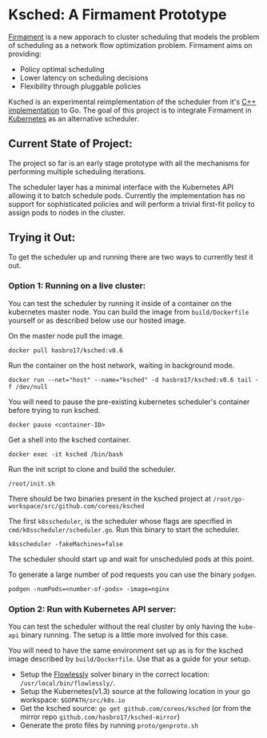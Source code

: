 # Ksched: A Firmament Prototype

[Firmament](http://firmament.io) is a new apporach to cluster scheduling that models the problem of scheduling as a network flow optimization problem.
Firmament aims on providing:
* Policy optimal scheduling
* Lower latency on scheduling decisions
* Flexibility through pluggable policies

Ksched is an experimental reimplementation of the scheduler from it's [C++ implementation](https://github.com/camsas/firmament) to Go. The goal of this project is to integrate Firmament in [Kubernetes](https://github.com/kubernetes/kubernetes) as an alternative scheduler. 


## Current State of Project:
The project so far is an early stage prototype with all the mechanisms for performing multiple scheduling iterations.

The scheduler layer has a minimal interface with the Kubernetes API allowing it to batch schedule pods. Currently the implementation has no support for sophisticated policies and will perform a trivial first-fit policy to assign pods to nodes in the cluster.

## Trying it Out:
To get the scheduler up and running there are two ways to currently test it out.

### Option 1: Running on a live cluster:
You can test the scheduler by running it inside of a container on the kubernetes master node. You can build the image from `build/Dockerfile` yourself or as described below use our hosted image.

On the master node pull the image.
```
docker pull hasbro17/ksched:v0.6
```

Run the container on the host network, waiting in background mode.
```
docker run --net="host" --name="ksched" -d hasbro17/ksched:v0.6 tail -f /dev/null
```

You will need to pause the pre-existing kubernetes scheduler's container before trying to run ksched.
```
docker pause <container-ID>
```

Get a shell into the ksched container.
```
docker exec -it ksched /bin/bash
```

Run the init script to clone and build the scheduler.
```
/root/init.sh
```

There should be two binaries present in the ksched project at `/root/go-workspace/src/github.com/coreos/ksched`

The first `k8sscheduler`, is the scheduler whose flags are specified in `cmd/k8sscheduler/scheduler.go`. Run this binary to start the scheduler.
```
k8sscheduler -fakeMachines=false
```

The scheduler should start up and wait for unscheduled pods at this point.

To generate a large number of pod requests you can use the binary `podgen`.
```
podgen -numPods=<number-of-pods> -image=nginx
```


### Option 2: Run with Kubernetes API server:
You can test the scheduler without the real cluster by only having the `kube-api` binary running. The setup is a little more involved for this case.

You will need to have the same environment set up as is for the ksched image described by `build/Dockerfile`. Use that as a guide for your setup.

* Setup the [Flowlessly](https://github.com/ICGog/Flowlessly) solver binary in the correct location: `/usr/local/bin/flowlessly/`.
* Setup the Kubernetes(v1.3) source at the following location in your go workspace: `$GOPATH/src/k8s.io`
* Get the ksched source: `go get github.com/coreos/ksched` (or from the mirror repo `github.com/hasbro17/ksched-mirror`)
* Generate the proto files by running `proto/genproto.sh` 


